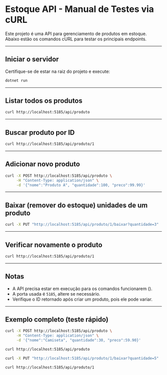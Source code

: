 #  Estoque API - Manual de Testes via cURL

Este projeto é uma API para gerenciamento de produtos em estoque. Abaixo estão os comandos cURL para testar os principais endpoints.

---

## Iniciar o servidor

Certifique-se de estar na raiz do projeto e execute:

```bash
dotnet run
```

---

##  Listar todos os produtos

```bash
curl http://localhost:5185/api/produto
```

---

##  Buscar produto por ID

```bash
curl http://localhost:5185/api/produto/1
```

---

## Adicionar novo produto

```bash
curl -X POST http://localhost:5185/api/produto \
     -H "Content-Type: application/json" \
     -d '{"nome":"Produto A", "quantidade":100, "preco":99.99}'
```

---

## Baixar (remover do estoque) unidades de um produto

```bash
curl -X PUT "http://localhost:5185/api/produto/1/baixar?quantidade=3"
```

---

##  Verificar novamente o produto

```bash
curl http://localhost:5185/api/produto/1
```

---

##  Notas

- A API precisa estar em execução para os comandos funcionarem ().
- A porta usada é `5185`, altere se necessário.
- Verifique o ID retornado após criar um produto, pois ele pode variar.

---

## Exemplo completo (teste rápido)

```bash
curl -X POST http://localhost:5185/api/produto \
     -H "Content-Type: application/json" \
     -d '{"nome":"Camiseta", "quantidade":30, "preco":59.90}'

curl http://localhost:5185/api/produto

curl -X PUT "http://localhost:5185/api/produto/1/baixar?quantidade=5"

curl http://localhost:5185/api/produto/1
```

